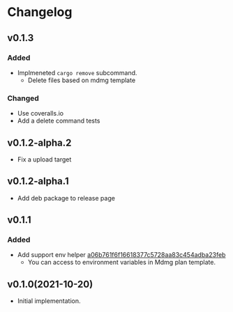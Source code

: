 # Changelog

## v0.1.3

### Added

- Implmeneted `cargo remove` subcommand.
  - Delete files based on mdmg template

### Changed

- Use coveralls.io
- Add a delete command tests

## v0.1.2-alpha.2

- Fix a upload target

## v0.1.2-alpha.1

- Add deb package to release page

## v0.1.1

### Added

- Add support env helper [a06b761f6f16618377c5728aa83c454adba23feb](https://github.com/himanoa/mdmg/commit/a06b761f6f16618377c5728aa83c454adba23feb)
  - You can access to environment variables in Mdmg plan template.

## v0.1.0(2021-10-20)

- Initial implementation.
